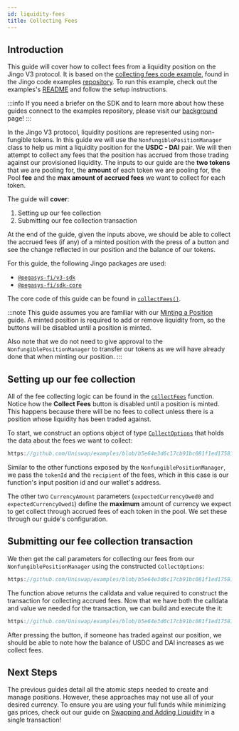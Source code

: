 ```yaml
---
id: liquidity-fees
title: Collecting Fees
---
```


## Introduction

This guide will cover how to collect fees from a liquidity position on the Jingo V3 protocol. It is based on the [collecting fees code example](https://github.com/uniswap/examples/tree/main/v3-sdk/collecting-fees), found in the Jingo code examples [repository](https://github.com/Uniswap/examples). To run this example, check out the examples's [README](https://github.com/uniswap/examples/blob/main/v3-sdk/collecting-fees/README.md) and follow the setup instructions.

:::info
If you need a briefer on the SDK and to learn more about how these guides connect to the examples repository, please visit our [background](../01-background.md) page!
:::

In the Jingo V3 protocol, liquidity positions are represented using non-fungible tokens. In this guide we will use the `NonfungiblePositionManager` class to help us mint a liquidity position for the  **USDC - DAI** pair. We will then attempt to collect any fees that the position has accrued from those trading against our provisioned liquidity. The inputs to our guide are the **two tokens** that we are pooling for, the **amount** of each token we are pooling for, the Pool **fee** and the **max amount of accrued fees** we want to collect for each token.

The guide will **cover**:

1. Setting up our fee collection
2. Submitting our fee collection transaction

At the end of the guide, given the inputs above, we should be able to collect the accrued fees (if any) of a minted position with the press of a button and see the change reflected in our position and the balance of our tokens.

For this guide, the following Jingo packages are used:

- [`@pegasys-fi/v3-sdk`](https://www.npmjs.com/package/@pollum-io/v3-sdk)
- [`@pegasys-fi/sdk-core`](https://www.npmjs.com/package/@pollum-io/sdk-core)

The core code of this guide can be found in [`collectFees()`](https://github.com/uniswap/examples/blob/main/v3-sdk/collecting-fees/src/libs/liquidity.ts#L35).

:::note
This guide assumes you are familiar with our [Minting a Position](./01-minting-position.md) guide. A minted position is required to add or remove liquidity from, so the buttons will be disabled until a position is minted.

Also note that we do not need to give approval to the `NonfungiblePositionManager` to transfer our tokens as we will have already done that when minting our position.
:::

## Setting up our fee collection

All of the fee collecting logic can be found in the [`collectFees`](https://github.com/Uniswap/examples/blob/be67e7df220b0a270c9d18bbaab529e017213adf/v3-sdk/collecting-fees/src/example/Example.tsx#L24) function. Notice how the **Collect Fees** button is disabled until a position is minted. This happens because there will be no fees to collect unless there is a position whose liquidity has been traded against.

To start, we construct an options object of type  [`CollectOptions`](https://github.com/Jingo-Finance/v3-sdk/blob/08a7c050cba00377843497030f502c05982b1c43/src/nonfungiblePositionManager.ts#L105) that holds the data about the fees we want to collect:

```typescript reference title="Constructing the CollectOptions" referenceLinkText="View on Github" customStyling
https://github.com/Uniswap/examples/blob/b5e64e3d6c17cb91bc081f1ed17581bbf22024bc/v3-sdk/collecting-fees/src/libs/liquidity.ts#L44-L61
```

Similar to the other functions exposed by the `NonfungiblePositionManager`, we pass the `tokenId` and the `recipient` of the fees, which in this case is our function's input position id and our wallet's address.

The other two `CurrencyAmount` parameters (`expectedCurrencyOwed0` and `expectedCurrencyOwed1`) define the **maximum** amount of currency we expect to get collect through accrued fees of each token in the pool. We set these through our guide's configuration.

## Submitting our fee collection transaction

We then get the call parameters for collecting our fees from our `NonfungiblePositionManager` using the constructed `CollectOptions`:

```typescript reference title="Getting the calldata and value for the transaction" referenceLinkText="View on Github" customStyling
https://github.com/Uniswap/examples/blob/b5e64e3d6c17cb91bc081f1ed17581bbf22024bc/v3-sdk/collecting-fees/src/libs/liquidity.ts#L64-L65
```

The function above returns the calldata and value required to construct the transaction for collecting accrued fees. Now that we have both the calldata and value we needed for the transaction, we can build and execute the it:

```typescript reference title="Building and submitting the transaction" referenceLinkText="View on Github" customStyling
https://github.com/Uniswap/examples/blob/b5e64e3d6c17cb91bc081f1ed17581bbf22024bc/v3-sdk/collecting-fees/src/libs/liquidity.ts#L68-L77
```

After pressing the button, if someone has traded against our position, we should be able to note how the balance of USDC and DAI increases as we collect fees.

## Next Steps

The previous guides detail all the atomic steps needed to create and manage positions. However, these approaches may not use all of your desired currency. To ensure you are using your full funds while minimizing gas prices, check out our guide on [Swapping and Adding Liquidity](./04-swap-and-add-liquidity.md) in a single transaction!
